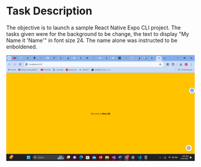 
# Task Description
The objective is to launch a sample React Native Expo CLI project. The tasks given were for the background to be change, the text to display "My Name it 'Name'" in font size 24. The name alone was instructed to be enboldened.

![alt text](<Screenshot (29).png>)


